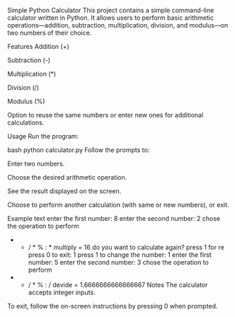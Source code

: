 Simple Python Calculator
This project contains a simple command-line calculator written in Python. It allows users to perform basic arithmetic operations—addition, subtraction, multiplication, division, and modulus—on two numbers of their choice.

Features
Addition (+)

Subtraction (-)

Multiplication (*)

Division (/)

Modulus (%)

Option to reuse the same numbers or enter new ones for additional calculations.

Usage
Run the program:

bash
python calculator.py
Follow the prompts to:

Enter two numbers.

Choose the desired arithmetic operation.

See the result displayed on the screen.

Choose to perform another calculation (with same or new numbers), or exit.

Example
text
enter the first number: 8
enter the second number: 2
chose the operation to perform 
 +  -  /  *  % : *
multiply = 16
do you want to calculate again? press 1 for re 
 press 0 to exit: 1
press 1 to change the number: 1
enter the first number: 5
enter the second number: 3
chose the operation to perform 
 +  -  /  *  % : /
devide = 1.6666666666666667
Notes
The calculator accepts integer inputs.

To exit, follow the on-screen instructions by pressing 0 when prompted.

